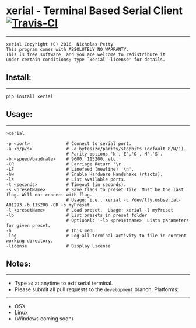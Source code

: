 
# xerial - Terminal Based Serial Client [![Travis-CI](https://travis-ci.org/nickpetty/xerial.svg?branch=master)](https://travis-ci.org/nickpetty/xerial)
------------------------------------------------------------------------

    xerial Copyright (C) 2016  Nicholas Petty
    This program comes with ABSOLUTELY NO WARRANTY.
    This is free software, and you are welcome to redistribute it
    under certain conditions; type `xerial -license' for details.

## Install:
------------------------------------------------------------------------
    pip install xerial

## Usage:
------------------------------------------------------------------------
    >xerial

    -p <port>              # Connect to serial port.
    -a <b/p/s>             # -a bytesize/parity/stopbits (default 8/N/1).
                           # Parity options 'N','E','O','M','S'.
    -b <speed/baudrate>    # 9600, 115200, etc.
    -CR                    # Carriage Return '\r'.
    -LF                    # Linefeed (newline) '\n'.
    -hw                    # Enable Hardware Handshake (rtscts).
    -ls                    # List available ports.
    -t <seconds>           # Timeout (in seconds).
    -s <presetName>        # Save flags to preset file. Must be the last flag. Will not connect with flag.
                           # Usage: i.e., xerial -c /dev/tty.usbserial-A01293 -b 115200 -CR -s myPreset
    -l <presetName>        # Load preset.  Usage: xerial -l myPreset
    -lp                    # List presets in preset folder
                           # Optional: '-lp <presetname>' Lists parameters for given preset.
    -h                     # This menu.
    -log                   # Log all terminal activity to file in current working directory.
    -license               # Display License

## Notes:
------------------------------------------------------------------------
 + Type `>q` at anytime to exit serial terminal.
 + Please submit all pull requests to the `development` branch.
 Platforms:
-------------------------------------------------------------------------
+ OSX
+ Linux
+ (Windows coming soon)
